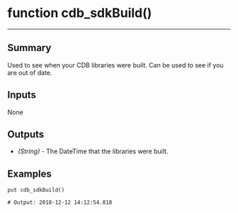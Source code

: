 # function cdb_sdkBuild()
---
## Summary
Used to see when your CDB libraries were built. Can be used to see if you are out of date.

## Inputs
None
	
## Outputs
* *(String)* - The DateTime that the libraries were built.

## Examples
```livecodeserver
put cdb_sdkBuild()

# Output: 2018-12-12 14:12:54.818
```
